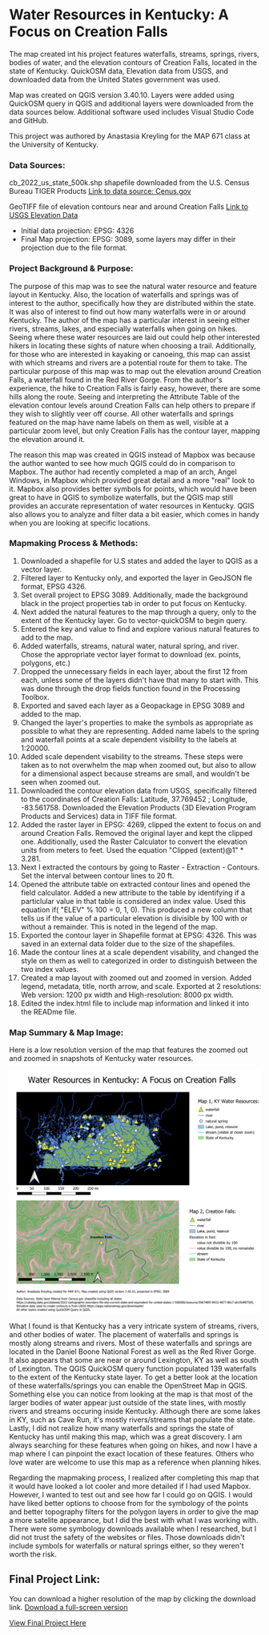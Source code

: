 
# Water Resources in Kentucky: A Focus on Creation Falls

The map created int his project features waterfalls, streams, springs, rivers, bodies of water, and the elevation contours of Creation Falls, located in the state of Kentucky. QuickOSM data, Elevation data from USGS, and downloaded data from the United States government was used.

Map was created on QGIS version 3.40.10. Layers were added using QuickOSM query in QGIS and additional layers were downloaded from the data sources below. Additional software used includes Visual Studio Code and GitHub. 

This project was authored by Anastasia Kreyling for the MAP 671 class at the University of Kentucky.

### Data Sources:

cb_2022_us_state_500k.shp shapefile downloaded from the U.S. Census Bureau TIGER Products [Link to data source: Cenus.gov](https://www.census.gov/cgi-bin/geo/shapefiles/index.php)   


GeoTIFF file of elevation contours near and around Creation Falls [Link to USGS Elevation Data](https://apps.nationalmap.gov/downloader/)


* Initial data projection: EPSG: 4326
* Final Map projection: EPSG: 3089, some layers may differ in their projection due to the file format.


### Project Background & Purpose:

The purpose of this map was to see the natural water resource and feature layout in Kentucky. Also, the location of waterfalls and springs was of interest to the author, specifically how they are distributed within the state. It was also of interest to find out how many waterfalls were in or around Kentucky. The author of the map has a particular interest in seeing either rivers, streams, lakes, and especially waterfalls when going on hikes. Seeing where these water resources are laid out could help other interested hikers in locating these sights of nature when choosing a trail. Additionally, for those who are interested in kayaking or canoeing, this map can assist with which streams and rivers are a potential route for them to take. The particular purpose of this map was to map out the elevation around Creation Falls, a waterfall found in the Red River Gorge. From the author's experience, the hike to Creation Falls is fairly easy, however, there are some hills along the route. Seeing and interpreting the Attribute Table of the elevation contour levels around Creation Falls can help others to prepare if they wish to slightly veer off course. All other waterfalls and springs featured on the map have name labels on them as well, visible at a particular zoom level, but only Creation Falls has the contour layer, mapping the elevation around it. 

The reason this map was created in QGIS instead of Mapbox was because the author wanted to see how much QGIS could do in comparison to Mapbox. The author had recently completed a map of an arch, Angel Windows, in Mapbox which provided great detail and a more "real" look to it. Mapbox also provides better symbols for points, which would have been great to have in QGIS to symbolize waterfalls, but the QGIS map still provides an accurate representation of water resources in Kentucky. QGIS also allows you to analyze and filter data a bit easier, which comes in handy when you are looking at specific locations. 

### Mapmaking Process & Methods:

1. Downloaded a shapefile for U.S states and added the layer to QGIS as a vector layer.
2. Filtered layer to Kentucky only, and exported the layer in GeoJSON fle format, EPSG 4326.
3. Set overall project to EPSG 3089. Additionally, made the background black in the project properties tab in order to put focus on Kentucky. 
4. Next added the natural features to the map through a query, only to the extent of the Kentucky layer. Go to vector-quickOSM to begin query.
5. Entered the key and value to find and explore various natural features to add to the map. 
6. Added waterfalls, streams, natural water, natural spring, and river. Chose the appropriate vector layer format to download (ex. points, polygons, etc.)
7. Dropped the unnecessary fields in each layer, about the first 12 from each, unless some of the layers didn't have that many to start with. This was done through the drop fields function found in the Processing Toolbox.
8. Exported and saved each layer as a Geopackage in EPSG 3089 and added to the map.
9. Changed the layer's properties to make the symbols as appropriate as possible to what they are representing. Added name labels to the spring and waterfall points at a scale dependent visibility to the labels at 1:20000.
10. Added scale dependent visability to the streams. These steps were taken as to not overwhelm the map when zoomed out, but also to allow for a dimensional aspect because streams are small, and wouldn't be seen when zoomed out.
11. Downloaded the contour elevation data from USGS, specifically filtered to the coordinates of Creation Falls: Latitude, 37.769452 ; Longitude, -83.561758. Downloaded the Elevation Products (3D Elevation Program Products and Services) data in TIFF file format.
12. Added the raster layer in EPSG: 4269, clipped the extent to focus on and around Creation Falls. Removed the original layer and kept the clipped one. Additionally, used the Raster Calculator to convert the elevation units from meters to feet. Used the equation "Clipped (extent)@1"  *  3.281. 
13. Next I extracted the contours by going to Raster - Extraction - Contours. Set the interval between contour lines to 20 ft. 
14. Opened the attribute table on extracted contour lines and opened the field calculator. Added a new attribute to the table by identifying if a particlular value in that table is considered an index value. Used this equation  if(  "ELEV" % 100 = 0, 1, 0). This produced a new column that tells us if the value of a particular elevation is divisible by 100 with or without a remainder. This is noted in the legend of the map.
15. Exported the contour layer in Shapefile format at EPSG: 4326. This was saved in an external data folder due to the size of the shapefiles.
16. Made the contour lines at a scale dependent visability, and changed the style on them as well to categorized in order to distinguish between the two index values.
17. Created a map layout with zoomed out and zoomed in version. Added legend, metadata, title, north arrow, and scale. Exported at 2 resolutions: Web version: 1200 px width and High-resolution: 8000 px width. 
18. Edited the index.html file to include map information and linked it into the READme file.  


### Map Summary & Map Image:

Here is a low resolution version of the map that features the zoomed out and zoomed in snapshots of Kentucky water resources. 

![Waterfalls Map](Waterfalls-KY-lowresolution.png)


What I found is that Kentucky has a very intricate system of streams, rivers, and other bodies of water. The placement of waterfalls and springs is mostly along streams and rivers. Most of these waterfalls and springs are located in the Daniel Boone National Forest as well as the Red River Gorge. It also appears that some are near or around Lexington, KY as well as south of Lexington. The QGIS QuickOSM query function populated 139 waterfalls to the extent of the Kentucky state layer. To get a better look at the location of these waterfalls/springs you can enable the OpenStreet Map in QGIS. Something else you can notice from looking at the map is that most of the larger bodies of water appear just outside of the state lines, with mostly rivers and streams occuring inside Kentucky. Although there are some lakes in KY, such as Cave Run, it's mostly rivers/streams that populate the state. Lastly, I did not realize how many waterfalls and springs the state of Kentucky has until making this map, which was a great discovery. I am always searching for these features when going on hikes, and now I have a map where I can pinpoint the exact location of these features. Others who love water are welcome to use this map as a reference when planning hikes. 

Regarding the mapmaking process, I realized after completing this map that it would have looked a lot cooler and more detailed if I had used Mapbox. However, I wanted to test out and see how far I could go on QGIS. I would have liked better options to choose from for the symbology of the points and better topography filters for the polygon layers in order to give the map a more satelite appearance, but I did the best with what I was working with. There were some symbology downloads available when I researched, but I did not trust the safety of the websites or files. Those downloads didn't include symbols for waterfalls or natural springs either, so they weren't worth the risk. 

## Final Project Link:

You can download a higher resolution of the map by clicking the download link. <a href="Waterfalls-KY-highresolution.png" target="_blank">Download a full-screen version</a>

<a href="https://alkr227.github.io/Kentucky-waterfall-water" target="_blank">View Final Project Here</a>



